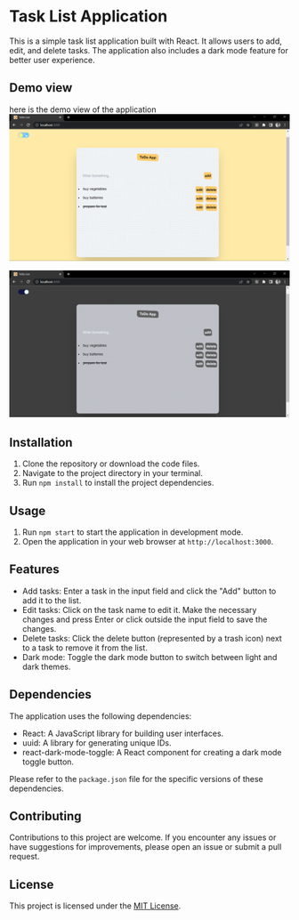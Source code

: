 # Task List Application

This is a simple task list application built with React. It allows users to add, edit, and delete tasks. The application also includes a dark mode feature for better user experience.

## Demo view
here is the demo view of the application
![Alt text](light%20theme.png)

![Alt text](dark%20theme.png)

## Installation

1. Clone the repository or download the code files.
2. Navigate to the project directory in your terminal.
3. Run `npm install` to install the project dependencies.

## Usage

1. Run `npm start` to start the application in development mode.
2. Open the application in your web browser at `http://localhost:3000`.

## Features

- Add tasks: Enter a task in the input field and click the "Add" button to add it to the list.
- Edit tasks: Click on the task name to edit it. Make the necessary changes and press Enter or click outside the input field to save the changes.
- Delete tasks: Click the delete button (represented by a trash icon) next to a task to remove it from the list.
- Dark mode: Toggle the dark mode button to switch between light and dark themes.

## Dependencies

The application uses the following dependencies:

- React: A JavaScript library for building user interfaces.
- uuid: A library for generating unique IDs.
- react-dark-mode-toggle: A React component for creating a dark mode toggle button.

Please refer to the `package.json` file for the specific versions of these dependencies.

## Contributing

Contributions to this project are welcome. If you encounter any issues or have suggestions for improvements, please open an issue or submit a pull request.

## License

This project is licensed under the [MIT License](LICENSE).
